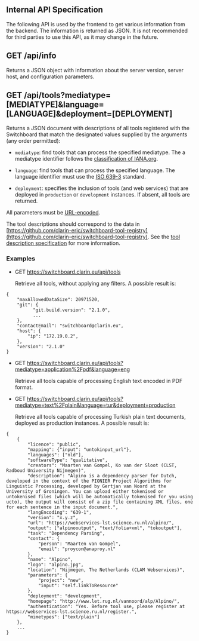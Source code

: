 Internal API Specification
--------------------------

The following API is used by the frontend to get various information from the backend. The information is returned as JSON.
It is not recommended for third parties to use this API, as it may change in the future.

## GET /api/info

Returns a JSON object with information about the server version, server host, and configuration parameters.

## GET /api/tools?mediatype=[MEDIATYPE]&language=[LANGUAGE]&deployment=[DEPLOYMENT]

Returns a JSON document with descriptions of all tools registered with the Switchboard that match the designated values supplied by the arguments (any order permitted):

- `mediatype`: find tools that can process the specified mediatype. The a mediatype identifier follows the [classification of IANA.org](https://www.iana.org/assignments/media-types/media-types.xhtml).

- `language`: find tools that can process the specified language. The language identifier must use the [ISO 639-3](https://iso639-3.sil.org/code_tables/639/data) standard.

- `deployment`: specifies the inclusion of tools (and web services) that are deployed in `production` or `development` instances. If absent, all tools are returned.

All parameters must be [URL-encoded](https://en.wikipedia.org/wiki/Percent-encoding).

The tool descriptions should correspond to the data in [https://github.com/clarin-eric/switchboard-tool-registry](https://github.com/clarin-eric/switchboard-tool-registry). See the [tool description specification](./ToolDescriptionSpec.md) for more information.

### Examples

* GET https://switchboard.clarin.eu/api/tools

  Retrieve all tools, without applying any filters.
  A possible result is:

````
{
    "maxAllowedDataSize": 20971520,
    "git": {
          "git.build.version": "2.1.0",
          ...
    },
    "contactEmail": "switchboard@clarin.eu",
    "host": {
        "ip": "172.19.0.2",
    },
    "version": "2.1.0"
}
````

* GET https://switchboard.clarin.eu/api/tools?mediatype=application%2Fpdf&language=eng

  Retrieve all tools capable of processing English text encoded in PDF format.

* GET https://switchboard.clarin.eu/api/tools?mediatype=text%2Fplain&language=tur&deployment=production

  Retrieve all tools capable of processing Turkish plain text documents, deployed as production instances.
  A possible result is:

````
{
    {
        "licence": "public",
        "mapping": {"input": "untokinput_url"},
        "languages": ["nld"],
        "softwareType": "qualitative",
        "creators": "Maarten van Gompel, Ko van der Sloot (CLST, Radboud University Nijmegen)",
        "description": "Alpino is a dependency parser for Dutch, developed in the context of the PIONIER Project Algorithms for Linguistic Processing, developed by Gertjan van Noord at the University of Groningen. You can upload either tokenised or untokenised files (which will be automatically tokenised for you using ucto), the output will consist of a zip file containing XML files, one for each sentence in the input document.",
        "langEncoding": "639-1",
        "version": "x.y.z",
        "url": "https://webservices-lst.science.ru.nl/alpino/",
        "output": ["alpinooutput", "text/folia+xml", "tokoutput"],
        "task": "Dependency Parsing",
        "contact": {
            "person": "Maarten van Gompel",
            "email": "proycon@anaproy.nl"
        },
        "name": "Alpino",
        "logo": "alpino.jpg",
        "location": "Nijmegen, The Netherlands (CLAM Webservices)",
        "parameters": {
            "project": "new",
            "input": "self.linkToResource"
        },
        "deployment": "development",
        "homepage": "http://www.let.rug.nl/vannoord/alp/Alpino/",
        "authentication": "Yes. Before tool use, please register at https://webservices-lst.science.ru.nl/register.",
        "mimetypes": ["text/plain"]
    },
    ...
}
````
